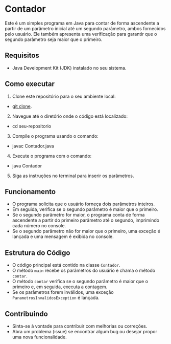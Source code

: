 # Contador

Este é um simples programa em Java para contar de forma ascendente a partir de um parâmetro inicial até um segundo parâmetro, ambos fornecidos pelo usuário. Ele também apresenta uma verificação para garantir que o segundo parâmetro seja maior que o primeiro.

## Requisitos

- Java Development Kit (JDK) instalado no seu sistema.

## Como executar

1. Clone este repositório para o seu ambiente local:

- [git clone](https://github.com/matheus-mendes-peixoto/Desafio-Controle-Fluxo).


2. Navegue até o diretório onde o código está localizado:

- cd seu-repositorio

3. Compile o programa usando o comando:

- javac Contador.java

4. Execute o programa com o comando:

- java Contador


5. Siga as instruções no terminal para inserir os parâmetros.

## Funcionamento

- O programa solicita que o usuário forneça dois parâmetros inteiros.
- Em seguida, verifica se o segundo parâmetro é maior que o primeiro.
- Se o segundo parâmetro for maior, o programa conta de forma ascendente a partir do primeiro parâmetro até o segundo, imprimindo cada número no console.
- Se o segundo parâmetro não for maior que o primeiro, uma exceção é lançada e uma mensagem é exibida no console.

## Estrutura do Código

- O código principal está contido na classe `Contador`.
- O método `main` recebe os parâmetros do usuário e chama o método `contar`.
- O método `contar` verifica se o segundo parâmetro é maior que o primeiro e, em seguida, executa a contagem.
- Se os parâmetros forem inválidos, uma exceção `ParametrosInvalidosException` é lançada.

## Contribuindo

- Sinta-se à vontade para contribuir com melhorias ou correções.
- Abra um problema (issue) se encontrar algum bug ou desejar propor uma nova funcionalidade.
